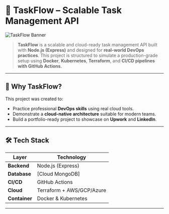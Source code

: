 # 🚀 TaskFlow – Scalable Task Management API

![TaskFlow Banner](https://raw.githubusercontent.com/Mohd2040/assets/main/taskflow-banner.png)

> **TaskFlow** is a scalable and cloud-ready task management API built with **Node.js (Express)** and designed for **real-world DevOps practices**. This project is structured to simulate a production-grade setup using **Docker**, **Kubernetes**, **Terraform**, and **CI/CD pipelines with GitHub Actions**.

---

## 🧠 Why TaskFlow?

This project was created to:
- Practice professional **DevOps skills** using real cloud tools.
- Demonstrate a **cloud-native architecture** suitable for modern teams.
- Build a portfolio-ready project to showcase on **Upwork** and **LinkedIn**.

---

## 🛠 Tech Stack

| Layer        | Technology               |
|--------------|------------------------  |
| **Backend**  | Node.js (Express)        |
| **Database** | [Cloud MongoDB]          |
| **CI/CD**    | GitHub Actions           |
| **Cloud**    | Terraform + AWS/GCP/Azure|
| **Container**| Docker & Kubernetes      |

---
